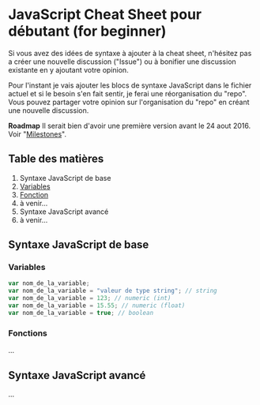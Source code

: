 # JavaScript Cheat Sheet pour débutant (for beginner)
Si vous avez des idées de syntaxe à ajouter à la cheat sheet, n'hésitez pas a créer une nouvelle discussion ("Issue") ou à bonifier une discussion existante en y ajoutant votre opinion.

Pour l'instant je vais ajouter les blocs de syntaxe JavaScript dans le fichier actuel et si le besoin s'en fait sentir, je ferai une réorganisation du "repo". Vous pouvez partager votre opinion sur l'organisation du "repo" en créant une nouvelle discussion.

**Roadmap**
Il serait bien d'avoir une première version avant le 24 aout 2016. Voir "[Milestones](https://github.com/Carl-Hugo/JavaScriptCheatSheet/milestones)".

## Table des matières
1. Syntaxe JavaScript de base
  1. [Variables](#user-content-variables)
  1. [Fonction](#user-content-fonctions)
  1. à venir...
1. Syntaxe JavaScript avancé
  1. à venir...

## Syntaxe JavaScript de base
### Variables
```JavaScript
var nom_de_la_variable;
var nom_de_la_variable = "valeur de type string"; // string
var nom_de_la_variable = 123; // numeric (int)
var nom_de_la_variable = 15.55; // numeric (float)
var nom_de_la_variable = true; // boolean
```

### Fonctions
...

## Syntaxe JavaScript avancé
...
